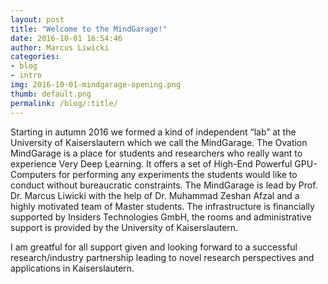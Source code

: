 ```yaml
---
layout: post
title: "Welcome to the MindGarage!"
date: 2016-10-01 16:54:46
author: Marcus Liwicki
categories:
- blog
- intro
img: 2016-10-01-mindgarage-opening.png
thumb: default.png
permalink: /blog/:title/
---
```


Starting in autumn 2016 we formed a kind of independent “lab” at the University of Kaiserslautern which we call the MindGarage. The Ovation MindGarage is a place for students and researchers who really want to experience Very Deep Learning. It offers a set of High-End Powerful GPU-Computers for performing any experiments the students would like to conduct without bureaucratic constraints. The MindGarage is lead by Prof. Dr. Marcus Liwicki with the help of Dr. Muhammad Zeshan Afzal and a highly motivated team of Master students. The infrastructure is financially supported by Insiders Technologies GmbH, the rooms and administrative support is provided by the University of Kaiserslautern.

I am greatful for all support given and looking forward to a successful research/industry partnership leading to novel research perspectives and applications in Kaiserslautern.

